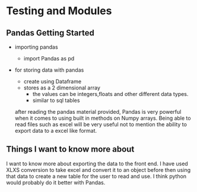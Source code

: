 # Testing and Modules

## Pandas Getting Started
- importing pandas
  - import Pandas as pd
- for storing data with pandas
  - create using Dataframe
  - stores as a 2 dimensional array
    - the values can be integers,floats and other different data types.
    - similar to sql tables

  after reading the pandas material provided, Pandas is very powerful when it comes to using built in methods on Numpy arrays. Being able to read files such as excel will be very useful not to mention the ability to export data to a excel like format. 

## Things I want to know more about

I want to know more about exporting the data to the front end. I have used XLXS conversion to take excel and convert it to an object before then using that data to create a new table for the user to read and use. I think python would probably do it better with Pandas. 
